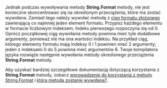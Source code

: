 
Jednak podczas wywoływania metody **String.Format** metody, nie jest konieczne skoncentrować się na określonym przeciążenia, które ma zostać wywołana. Zamiast tego należy wywołać metodę z [ciąg formatu złożonego](~/docs/standard/base-types/composite-formatting.md) zawierającą co najmniej jeden element formatu. Przypisz każdego elementu w formacie liczbowym indeksem; Indeks pierwszego rozpoczyna się od 0. Oprócz początkowej ciąg wywołania metody powinna mieć tyle dodatkowe argumenty, ponieważ nie ma ona wartości indeksu. Na przykład ciąg, którego elementy formatu mają indeksy 0 i 1 powinien mieć 2 argumenty; jeden z indeksami 0 do 5 powinna mieć argumentów 6. Twoje kompilatora języka rozwiąże następnie wywołania metody określonego przeciążenia **String.Format** metody.   
 
Aby uzyskać bardziej szczegółowe dokumentacją dotyczącą korzystania z **String.Format** metody, zobacz [wprowadzenie do korzystania z metody String.Format](#Starting) i [która metoda zostanie wywołana?](#FTaskList).    

